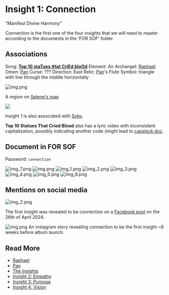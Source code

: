 # Insight 1: Connection
"Manifest Divine Harmony"

Connection is the first one of the four insights that we will need to master according 
to the documents in the 'FOR SOF' folder.

## Associations
 
Song: **[Top 10 staTues tHat CriEd bloOd](../music/song-top10.md)**
Element: Air
Archangel: [Raphael](../characters/raphael.md)
Omen: [Pan](../characters/pan.md)
Curse: ???
Direction: East
Relic: [Pan](../characters/pan.md)'s Flute
Symbol: triangle with line through the middle horizontally

![img.png](Resources/connection/raphael-selenes-map.png)

A region on [Selene's map](./for-sof#YOUTOPIA_selenes_map.vis)

![](Resources/band-cards.png)

Insight 1 is also associated with [Syko](../characters/syko.md).

**Top 10 Statues That Cried Blood** also has a lyric video with inconsistent capitalization, 
possibly indicating another code (might lead to [capslock doc](../files/capslock_doc.md). 

## Document in FOR SOF

Password: `connection`

![img_7.png](Resources/connection/connection1.png)
![img.png](Resources/connection/connection2.png)
![img_1.png](Resources/connection/connection3.png)
![img_2.png](Resources/connection/connection4.png)
![img_3.png](Resources/connection/connection5.png)
![img_4.png](Resources/connection/connection6.png)
![img_5.png](Resources/connection/connection7.png)
![img_6.png](Resources/connection/connection8.png)

## Mentions on social media

![img_2.png](Resources/connection/horizon-merch-connection1.png)

The first insight was revealed to be connection on a 
[Facebook post](https://www.facebook.com/photo/?fbid=979801893503451&set=pb.100044209477369.-2207520000)
on the 26th of April 2024.

![img.png](Resources/connection/insight1-connection-story.png)
An instagram story revealing connection to be the first insight ~6 weeks before album launch.
## Read More

- [Raphael](../characters/raphael.md)
- [Pan](../characters/pan.md)
- [The Insights](./insights)
- [Insight 2: Empathy](insight2-empathy.md)
- [Insight 3: Purpose](insight3-purpose.md)
- [Insight 4: Vision](insight4-vision.md)